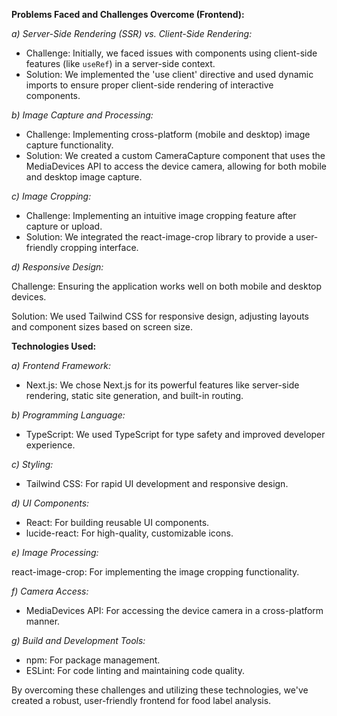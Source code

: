 **Problems Faced and Challenges Overcome (Frontend):**

*a) Server-Side Rendering (SSR) vs. Client-Side Rendering:*

* Challenge: Initially, we faced issues with components using client-side features (like `useRef`) in a server-side context.
* Solution: We implemented the 'use client' directive and used dynamic imports to ensure proper client-side rendering of interactive components.

*b) Image Capture and Processing:*

* Challenge: Implementing cross-platform (mobile and desktop) image capture functionality.
* Solution: We created a custom CameraCapture component that uses the MediaDevices API to access the device camera, allowing for both mobile and desktop image capture.

*c) Image Cropping:*

* Challenge: Implementing an intuitive image cropping feature after capture or upload.
* Solution: We integrated the react-image-crop library to provide a user-friendly cropping interface.

*d) Responsive Design:*

Challenge: Ensuring the application works well on both mobile and desktop devices.

Solution: We used Tailwind CSS for responsive design, adjusting layouts and component sizes based on screen size.


**Technologies Used:**

*a) Frontend Framework:*

* Next.js: We chose Next.js for its powerful features like server-side rendering, static site generation, and built-in routing.

*b) Programming Language:*

* TypeScript: We used TypeScript for type safety and improved developer experience.

*c) Styling:*

* Tailwind CSS: For rapid UI development and responsive design.

*d) UI Components:*

* React: For building reusable UI components.
* lucide-react: For high-quality, customizable icons.

*e) Image Processing:*

react-image-crop: For implementing the image cropping functionality.

*f) Camera Access:*

* MediaDevices API: For accessing the device camera in a cross-platform manner.

*g) Build and Development Tools:*

* npm: For package management.
* ESLint: For code linting and maintaining code quality.

By overcoming these challenges and utilizing these technologies, we've created a robust, user-friendly frontend for food label analysis.
